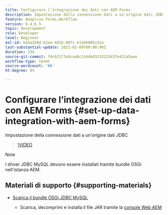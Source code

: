 ```yaml
---
title: Configurare l’integrazione dei dati con AEM Forms
description: Impostazione della connessione dati a un'origine dati JDBC
feature: Adaptive Forms,Workflow
version: 6.4,6.5
topic: Development
role: Developer
level: Beginner
exl-id: ba5a250d-b2ee-4d1b-807c-e144b805c61a
last-substantial-update: 2021-02-09T00:00:00Z
duration: 234
source-git-commit: f4c621f3a9caa8c2c64b8323312343fe421a5aee
workflow-type: tm+mt
source-wordcount: '66'
ht-degree: 0%

---
```


# Configurare l’integrazione dei dati con AEM Forms {#set-up-data-integration-with-aem-forms}

Impostazione della connessione dati a un&#39;origine dati JDBC

>[!VIDEO](https://video.tv.adobe.com/v/17724?quality=12&learn=on)

>[!NOTE]
>
>I driver JDBC MySQL devono essere installati tramite bundle OSGi nell&#39;istanza AEM.

## Materiali di supporto {#supporting-materials}

* [Scarica il bundle OSGi JDBC MySQL](https://dev.mysql.com/downloads/connector/j/)

   * Scarica, decomprimi e installa il file JAR tramite la [console Web AEM](http://localhost:4502/system/console/bundles)
